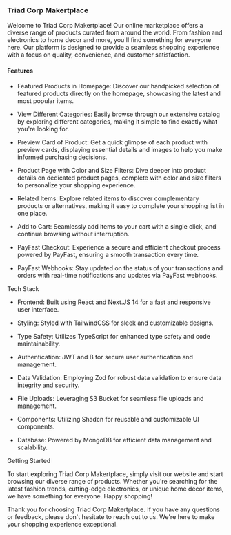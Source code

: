### Triad Corp Makertplace

Welcome to Triad Corp Makertplace! Our online marketplace offers a diverse range of products curated from around the world. From fashion and electronics to home decor and more, you'll find something for everyone here. Our platform is designed to provide a seamless shopping experience with a focus on quality, convenience, and customer satisfaction.

#### Features

- Featured Products in Homepage: 
Discover our handpicked selection of featured products directly on the homepage, showcasing the latest and most popular items.

- View Different Categories: 
Easily browse through our extensive catalog by exploring different categories, making it simple to find exactly what you're looking for.

- Preview Card of Product:
Get a quick glimpse of each product with preview cards, displaying essential details and images to help you make informed purchasing decisions.

- Product Page with Color and Size Filters: 
Dive deeper into product details on dedicated product pages, complete with color and size filters to personalize your shopping experience.

- Related Items: 
Explore related items to discover complementary products or alternatives, making it easy to complete your shopping list in one place.

- Add to Cart: 
Seamlessly add items to your cart with a single click, and continue browsing without interruption.

- PayFast Checkout: 
Experience a secure and efficient checkout process powered by PayFast, ensuring a smooth transaction every time.

- PayFast Webhooks: 
Stay updated on the status of your transactions and orders with real-time notifications and updates via PayFast webhooks.

Tech Stack

- Frontend:
Built using React and Next.JS 14 for a fast and responsive user interface.
  
- Styling:
Styled with TailwindCSS for sleek and customizable designs.
  
- Type Safety: 
Utilizes TypeScript for enhanced type safety and code maintainability.
  
- Authentication:
JWT and B for secure user authentication and management.
  
- Data Validation:
Employing Zod for robust data validation to ensure data integrity and security.
  
- File Uploads: 
Leveraging S3 Bucket for seamless file uploads and management.
  
- Components:
Utilizing Shadcn for reusable and customizable UI components.
  
- Database:
Powered by MongoDB for efficient data management and scalability.

Getting Started

To start exploring Triad Corp Makertplace, simply visit our website and start browsing our diverse range of products. Whether you're searching for the latest fashion trends, cutting-edge electronics, or unique home decor items, we have something for everyone. Happy shopping!

Thank you for choosing Triad Corp Makertplace. If you have any questions or feedback, please don't hesitate to reach out to us. We're here to make your shopping experience exceptional.